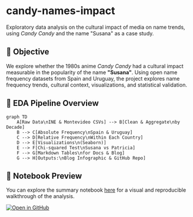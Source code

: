 # candy-names-impact

Exploratory data analysis on the cultural impact of media on name trends, using *Candy Candy* and the name "Susana" as a case study.

## 🎯 Objective

We explore whether the 1980s anime *Candy Candy* had a cultural impact measurable in the popularity of the name **"Susana"**. Using open name frequency datasets from Spain and Uruguay, the project explores name frequency trends, cultural context, visualizations, and statistical validation.

## 🔁 EDA Pipeline Overview

```mermaid
graph TD
    A[Raw Data\nINE & Montevideo CSVs] --> B[Clean & Aggregate\nby Decade]
    B --> C[Absolute Frequency\nSpain & Uruguay]
    C --> D[Relative Frequency\nWithin Each Country]
    D --> E[Visualizations\n(Seaborn)]
    E --> F[Chi-squared Test\nSusana vs Patricia]
    F --> G[Markdown Tables\nfor Docs & Blog]
    G --> H[Outputs:\nBlog Infographic & GitHub Repo]
```

## 📘 Notebook Preview

You can explore the summary notebook [here](./Candy_Candy_EDA_Report.ipynb) for a visual and reproducible walkthrough of the analysis.

[![Open in GitHub](https://img.shields.io/badge/View-Notebook-blue?logo=jupyter)](./Candy_Candy_EDA_Report.ipynb)
